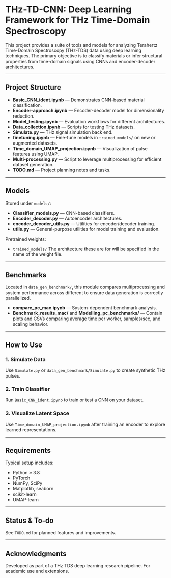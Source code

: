 # THz-TD-CNN: Deep Learning Framework for THz Time-Domain Spectroscopy

This project provides a suite of tools and models for analyzing Terahertz Time-Domain Spectroscopy (THz-TDS) data using deep learning techniques. The primary objective is to classify materials or infer structural properties from time-domain signals using CNNs and encoder-decoder architectures.

---

## Project Structure

- **Basic_CNN_ident.ipynb** — Demonstrates CNN-based material classification.
- **Encoder-approach.ipynb** — Encoder-decoder model for dimensionality reduction.
- **Model_testing.ipynb** — Evaluation workflows for different architectures.
- **Data_collection.ipynb** — Scripts for testing THz datasets.
- **Simulate.py** — THz signal simulation back end.
- **finetuning.ipynb** — Fine-tune models in `trained_models/` on new or augmented datasets.
- **Time_domain_UMAP_projection.ipynb** — Visualization of pulse features using UMAP.
- **Multi-processing.py** — Script to leverage multiprocessing for efficient dataset generation.
- **TODO.md** — Project planning notes and tasks.

---

## Models

Stored under `models/`:
- **Classifier_models.py** — CNN-based classifiers.
- **Encoder_decoder.py** — Autoencoder architectures.
- **encoder_decoder_utils.py** — Utilities for encoder/decoder training.
- **utils.py** — General-purpose utilities for model training and evaluation.

Pretrained weights:
- `trained_models/`
The architecture these are for will be specified in the name of the weight file.

---

## Benchmarks

Located in `data_gen_benchmark/`, this module compares multiprocessing and system performance across different to ensure data generation is correctly parallelized.

- **compare_pc_mac.ipynb** — System-dependent benchmark analysis.
- **Benchmark_results_mac/** and **Modelling_pc_benchmarks/** — Contain plots and CSVs comparing average time per worker, samples/sec, and scaling behavior.

---

## How to Use

### 1. Simulate Data
Use `Simulate.py` or `data_gen_benchmark/Simulate.py` to create synthetic THz pulses.

### 2. Train Classifier
Run `Basic_CNN_ident.ipynb` to train or test a CNN on your dataset.

### 3. Visualize Latent Space
Use `Time_domain_UMAP_projection.ipynb` after training an encoder to explore learned representations.

---

## Requirements

Typical setup includes:
- Python ≥ 3.8
- PyTorch
- NumPy, SciPy
- Matplotlib, seaborn
- scikit-learn
- UMAP-learn


---

## Status & To-do

See `TODO.md` for planned features and improvements.

---

## Acknowledgments

Developed as part of a THz TDS deep learning research pipeline. For academic use and extensions.

